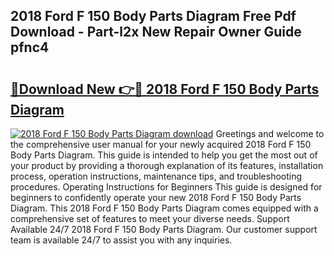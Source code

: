 ## 2018 Ford F 150 Body Parts Diagram Free Pdf Download - Part-l2x New Repair Owner Guide pfnc4

# <h2><a href="http://dft0ti.blite.top/?on=2018+Ford+F+150+Body+Parts+Diagram">🔗Download New 👉🔴 2018 Ford F 150 Body Parts Diagram</a></h2>

[![2018 Ford F 150 Body Parts Diagram download](https://i.imgur.com/lujVjoI.png)](http://dft0ti.blite.top/?on=2018+Ford+F+150+Body+Parts+Diagram)
Greetings and welcome to the comprehensive user manual for your newly acquired 2018 Ford F 150 Body Parts Diagram. This guide is intended to help you get the most out of your product by providing a thorough explanation of its features, installation process, operation instructions, maintenance tips, and troubleshooting procedures. Operating Instructions for Beginners This guide is designed for beginners to confidently operate your new 2018 Ford F 150 Body Parts Diagram. This 2018 Ford F 150 Body Parts Diagram comes equipped with a comprehensive set of features to meet your diverse needs. Support Available 24/7 2018 Ford F 150 Body Parts Diagram. Our customer support team is available 24/7 to assist you with any inquiries.
